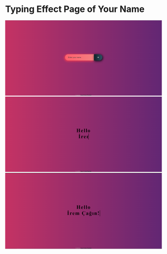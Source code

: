 # Typing Effect Page of Your Name

![Design Preview](ss1.png)
![Design Preview](ss2.png)
![Design Preview](ss3.png)
